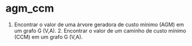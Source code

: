 # agm_ccm
 1. Encontrar o valor de uma árvore geradora de custo mínimo (AGM) em um grafo G (V,A). 2. Encontrar o valor de um caminho de custo mínimo (CCM) em um grafo G (V,A).
